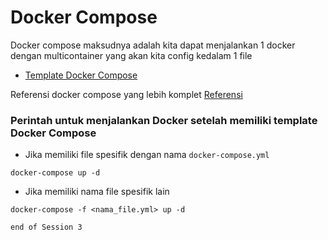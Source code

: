 # Docker Compose
Docker compose maksudnya adalah kita dapat menjalankan 1 docker dengan multicontainer yang akan kita config kedalam 1 file 
* [Template Docker Compose](https://github.com/agung3wi/docker-compose-template)

Referensi docker compose yang lebih komplet
[Referensi](https://docs.docker.com/compose/)

### Perintah untuk menjalankan Docker setelah memiliki template Docker Compose
- Jika memiliki file spesifik dengan nama `docker-compose.yml`
```
docker-compose up -d
```
- Jika memiliki nama file spesifik lain
```
docker-compose -f <nama_file.yml> up -d
```


`end of Session 3`
